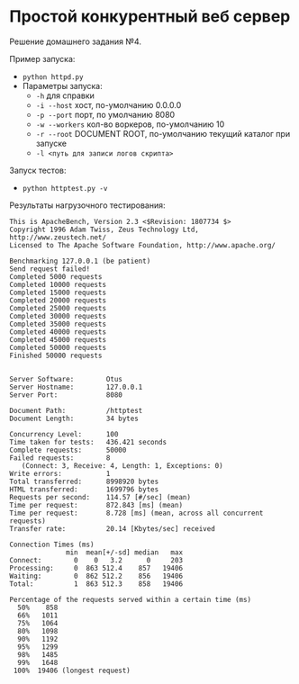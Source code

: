 # Простой конкурентный веб сервер
Решение домашнего задания №4.

Пример запуска:
  - `python httpd.py`
  - Параметры запуска:
      - `-h` для справки
      - `-i --host` хост, по-умолчанию 0.0.0.0
      - `-p --port` порт, по умолчанию 8080
      - `-w --workers` кол-во воркеров, по-умолчанию 10
      - `-r --root` DOCUMENT ROOT, по-умолчанию текущий каталог при запуске
      - `-l <путь для записи логов скрипта>`

Запуск тестов:
  - `python httptest.py -v`

Результаты нагрузочного тестирования:
```$ ab -n 50000 -c 100 -r http://127.0.0.1:8080/httptest
This is ApacheBench, Version 2.3 <$Revision: 1807734 $>
Copyright 1996 Adam Twiss, Zeus Technology Ltd, http://www.zeustech.net/
Licensed to The Apache Software Foundation, http://www.apache.org/

Benchmarking 127.0.0.1 (be patient)
Send request failed!
Completed 5000 requests
Completed 10000 requests
Completed 15000 requests
Completed 20000 requests
Completed 25000 requests
Completed 30000 requests
Completed 35000 requests
Completed 40000 requests
Completed 45000 requests
Completed 50000 requests
Finished 50000 requests


Server Software:        Otus
Server Hostname:        127.0.0.1
Server Port:            8080

Document Path:          /httptest
Document Length:        34 bytes

Concurrency Level:      100
Time taken for tests:   436.421 seconds
Complete requests:      50000
Failed requests:        8
   (Connect: 3, Receive: 4, Length: 1, Exceptions: 0)
Write errors:           1
Total transferred:      8998920 bytes
HTML transferred:       1699796 bytes
Requests per second:    114.57 [#/sec] (mean)
Time per request:       872.843 [ms] (mean)
Time per request:       8.728 [ms] (mean, across all concurrent requests)
Transfer rate:          20.14 [Kbytes/sec] received

Connection Times (ms)
              min  mean[+/-sd] median   max
Connect:        0    0   3.2      0     203
Processing:     0  863 512.4    857   19406
Waiting:        0  862 512.2    856   19406
Total:          1  863 512.3    858   19406

Percentage of the requests served within a certain time (ms)
  50%    858
  66%   1011
  75%   1064
  80%   1098
  90%   1192
  95%   1299
  98%   1485
  99%   1648
 100%  19406 (longest request)
```

